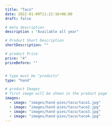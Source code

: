 ```yaml
---
title: "Taco"
date: 2022-01-09T11:22:16+06:00
draft: false

# meta description
description : "Available all year"

# Product Short Description
shortDescription: ""

# product Price
price: "4"
priceBefore: ""


# type must be "products"
type: "hand"

# product Images
# first image will be shown in the product page
images:
  - image: "images/hand-pies/taco/taco1.jpg"
  - image: "images/hand-pies/taco/taco2.jpg"
  - image: "images/hand-pies/taco/taco3.jpg"
  - image: "images/hand-pies/taco/taco4.jpg"
---
```

